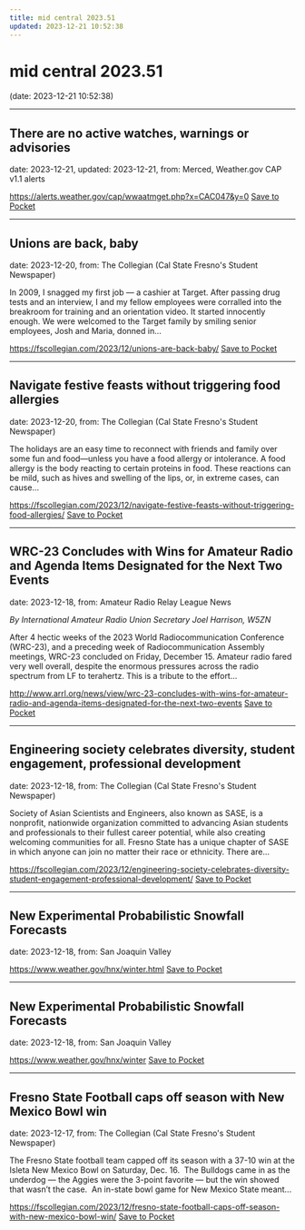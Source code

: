 ```yaml
---
title: mid central 2023.51
updated: 2023-12-21 10:52:38
---
```


# mid central 2023.51

(date: 2023-12-21 10:52:38)

---

## There are no active watches, warnings or advisories

date: 2023-12-21, updated: 2023-12-21, from: Merced, Weather.gov CAP v1.1 alerts



<span class="feed-item-link">
<a href="https://alerts.weather.gov/cap/wwaatmget.php?x=CAC047&y=0">https://alerts.weather.gov/cap/wwaatmget.php?x=CAC047&y=0</a> <a href="https://getpocket.com/save" class="pocket-btn" data-lang="en" data-save-url="https://alerts.weather.gov/cap/wwaatmget.php?x=CAC047&y=0">Save to Pocket</a>
</span>

---

## Unions are back, baby

date: 2023-12-20, from: The Collegian (Cal State Fresno's Student Newspaper)

In 2009, I snagged my first job &#8212; a cashier at Target. After passing drug tests and an interview, I and my fellow employees were corralled into the breakroom for training and an orientation video. It started innocently enough. We were welcomed to the Target family by smiling senior employees, Josh and Maria, donned in...

<span class="feed-item-link">
<a href="https://fscollegian.com/2023/12/unions-are-back-baby/">https://fscollegian.com/2023/12/unions-are-back-baby/</a> <a href="https://getpocket.com/save" class="pocket-btn" data-lang="en" data-save-url="https://fscollegian.com/2023/12/unions-are-back-baby/">Save to Pocket</a>
</span>

---

## Navigate festive feasts without triggering food allergies

date: 2023-12-20, from: The Collegian (Cal State Fresno's Student Newspaper)

The holidays are an easy time to reconnect with friends and family over some fun and food—unless you have a food allergy or intolerance. A food allergy is the body reacting to certain proteins in food. These reactions can be mild, such as hives and swelling of the lips, or, in extreme cases, can cause...

<span class="feed-item-link">
<a href="https://fscollegian.com/2023/12/navigate-festive-feasts-without-triggering-food-allergies/">https://fscollegian.com/2023/12/navigate-festive-feasts-without-triggering-food-allergies/</a> <a href="https://getpocket.com/save" class="pocket-btn" data-lang="en" data-save-url="https://fscollegian.com/2023/12/navigate-festive-feasts-without-triggering-food-allergies/">Save to Pocket</a>
</span>

---

## WRC-23 Concludes with Wins for Amateur Radio and Agenda Items Designated for the Next Two Events

date: 2023-12-18, from: Amateur Radio Relay League News

<p><i>By International Amateur Radio Union Secretary Joel Harrison, W5ZN</i></p><p>After 4 hectic weeks of the 2023 World Radiocommunication Conference (WRC-23), and a preceding week of Radiocommunication Assembly meetings, WRC-23 concluded on Friday, December 15. Amateur radio fared very well overall, despite the enormous pressures across the radio spectrum from LF to terahertz. This is a tribute to the effort...</p>

<span class="feed-item-link">
<a href="http://www.arrl.org/news/view/wrc-23-concludes-with-wins-for-amateur-radio-and-agenda-items-designated-for-the-next-two-events">http://www.arrl.org/news/view/wrc-23-concludes-with-wins-for-amateur-radio-and-agenda-items-designated-for-the-next-two-events</a> <a href="https://getpocket.com/save" class="pocket-btn" data-lang="en" data-save-url="http://www.arrl.org/news/view/wrc-23-concludes-with-wins-for-amateur-radio-and-agenda-items-designated-for-the-next-two-events">Save to Pocket</a>
</span>

---

## Engineering society celebrates diversity, student engagement, professional development

date: 2023-12-18, from: The Collegian (Cal State Fresno's Student Newspaper)

Society of Asian Scientists and Engineers, also known as SASE, is a nonprofit, nationwide organization committed to advancing Asian students and professionals to their fullest career potential, while also creating welcoming communities for all. Fresno State has a unique chapter of SASE in which anyone can join no matter their race or ethnicity. There are...

<span class="feed-item-link">
<a href="https://fscollegian.com/2023/12/engineering-society-celebrates-diversity-student-engagement-professional-development/">https://fscollegian.com/2023/12/engineering-society-celebrates-diversity-student-engagement-professional-development/</a> <a href="https://getpocket.com/save" class="pocket-btn" data-lang="en" data-save-url="https://fscollegian.com/2023/12/engineering-society-celebrates-diversity-student-engagement-professional-development/">Save to Pocket</a>
</span>

---

## New Experimental Probabilistic Snowfall Forecasts

date: 2023-12-18, from: San Joaquin Valley



<span class="feed-item-link">
<a href="https://www.weather.gov/hnx/winter.html">https://www.weather.gov/hnx/winter.html</a> <a href="https://getpocket.com/save" class="pocket-btn" data-lang="en" data-save-url="https://www.weather.gov/hnx/winter.html">Save to Pocket</a>
</span>

---

## New Experimental Probabilistic Snowfall Forecasts

date: 2023-12-18, from: San Joaquin Valley



<span class="feed-item-link">
<a href="https://www.weather.gov/hnx/winter">https://www.weather.gov/hnx/winter</a> <a href="https://getpocket.com/save" class="pocket-btn" data-lang="en" data-save-url="https://www.weather.gov/hnx/winter">Save to Pocket</a>
</span>

---

## Fresno State Football caps off season with New Mexico Bowl win

date: 2023-12-17, from: The Collegian (Cal State Fresno's Student Newspaper)

The Fresno State football team capped off its season with a 37-10 win at the Isleta New Mexico Bowl on Saturday, Dec. 16.  The Bulldogs came in as the underdog &#8212; the Aggies were the 3-point favorite &#8212; but the win showed that wasn’t the case.  An in-state bowl game for New Mexico State meant...

<span class="feed-item-link">
<a href="https://fscollegian.com/2023/12/fresno-state-football-caps-off-season-with-new-mexico-bowl-win/">https://fscollegian.com/2023/12/fresno-state-football-caps-off-season-with-new-mexico-bowl-win/</a> <a href="https://getpocket.com/save" class="pocket-btn" data-lang="en" data-save-url="https://fscollegian.com/2023/12/fresno-state-football-caps-off-season-with-new-mexico-bowl-win/">Save to Pocket</a>
</span>



<script type="text/javascript">!function(d,i){if(!d.getElementById(i)){var j=d.createElement("script");j.id=i;j.src="https://widgets.getpocket.com/v1/j/btn.js?v=1";var w=d.getElementById(i);d.body.appendChild(j);}}(document,"pocket-btn-js");</script>


